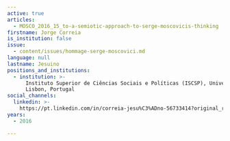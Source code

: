 ```yaml
---
active: true
articles:
  - MOSCO_2016_15_to-a-semiotic-approach-to-serge-moscovicis-thinking
firstname: Jorge Correia
is_institution: false
issue:
  - content/issues/hommage-serge-moscovici.md
language: null
lastname: Jesuino
positions_and_institutions:
  - institution: >-
      Instituto Superior de Ciências Sociais e Políticas (ISCSP), University of
      Lisbon, Portugal
social_channels:
  linkedin: >-
    https://pt.linkedin.com/in/correia-jesu%C3%ADno-56733414?original_referer=https%3A%2F%2Fwww.google.com%2F
years:
  - 2016

---
```

